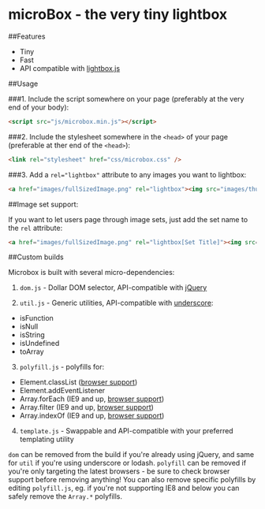 microBox - the very tiny lightbox
======================

##Features

- Tiny
- Fast
- API compatible with [lightbox.js](http://lokeshdhakar.com/projects/lightbox2/)

##Usage

###1. Include the script somewhere on your page (preferably at the very end of your body):

```html
<script src="js/microbox.min.js"></script>
```

###2. Include the stylesheet somewhere in the `<head>` of your page (preferable at ther end of the `<head>`):

```html
<link rel="stylesheet" href="css/microbox.css" />
```

###3. Add a `rel="lightbox"` attribute to any images you want to lightbox:

```html
<a href="images/fullSizedImage.png" rel="lightbox"><img src="images/thumbSizedImage.png" /></a>
```

##Image set support:

If you want to let users page through image sets, just add the set name to the `rel` attribute:

```html
<a href="images/fullSizedImage.png" rel="lightbox[Set Title]"><img src="images/thumbSizedImage.png" /></a>
```

##Custom builds

Microbox is built with several micro-dependencies:

1. `dom.js` - Dollar DOM selector, API-compatible with [jQuery](http://jquery.com/)

2. `util.js` - Generic utilities, API-compatible with [underscore](http://underscorejs.org/):
- isFunction
- isNull
- isString
- isUndefined
- toArray

3. `polyfill.js` - polyfills for:
- Element.classList ([browser support](http://caniuse.com/classlist))
- Element.addEventListener
- Array.forEach (IE9 and up, [browser support](http://kangax.github.io/es5-compat-table/#Array.prototype.forEach))
- Array.filter (IE9 and up, [browser support](http://kangax.github.io/es5-compat-table/#Array.prototype.filter))
- Array.indexOf (IE9 and up, [browser support](http://kangax.github.io/es5-compat-table/#Array.prototype.indexOf))

4. `template.js` - Swappable and API-compatible with your preferred templating utility

`dom` can be removed from the build if you're already using jQuery, and same for `util` if you're using underscore or lodash. `polyfill` can be removed if you're only targeting the latest browsers - be sure to check browser support before removing anything! You can also remove specific polyfills by editing `polyfill.js`, eg. if you're not supporting IE8 and below you can safely remove the `Array.*` polyfills.
